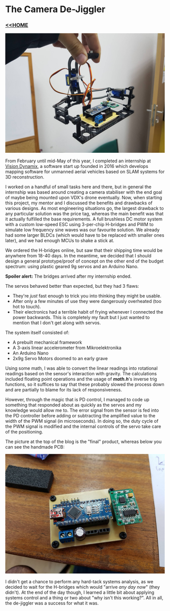 # The Camera De-Jiggler
### [<<HOME](index.md)
![](images/gimbal.jpg)

From February until mid-May of this year, I completed an internship at [Vision Dynamix](http://www.visiondynamix.com), a software start up founded in 2016 which develops mapping software for unmanned aerial vehicles based on SLAM systems for 3D reconstruction.

I worked on a handful of small tasks here and there, but in general the internship was based around creating a camera stabiliser with the end goal of maybe being mounted upon VDX's drone eventually. Now, when starting this project, my mentor and I discussed the benefits and drawbacks of various designs. As most engineering situations go, the largest drawback to any particular solution was the price tag, whereas the main benefit was that it actually fulfilled the base requirements. A full brushless DC motor system with a custom low-speed ESC using 3-per-chip H-bridges and PWM to simulate low frequency sine waves was our favourite solution. We already had some larger BLDCs (which would have to be replaced with smaller ones later), and we had enough MCUs to shake a stick at.

We ordered the H-bridges online, but saw that their shipping time would be anywhere from 18-40 days. In the meantime, we decided that I should design a general prototype/proof of concept on the other end of the budget spectrum: using plastic geared 9g servos and an Arduino Nano.

**Spoiler alert:** The bridges arrived after my internship ended.

The servos behaved better than expected, but they had 3 flaws:
* They're *just* fast enough to trick you into thinking they might be usable.
* After only a few minutes of use they were dangerously overheated (too hot to touch).
* Their electronics had a terrible habit of frying whenever I connected the power backwards. This is completely my fault but I just wanted to mention that I don't get along with servos.  

The system itself consisted of:
* A prebuilt mechanical framework
* A 3-axis linear accelerometer from Mikroelektronika
* An Arduino Nano
* 2x9g Servo Motors doomed to an early grave

Using some math, I was able to convert the linear readings into rotational readings based on the sensor's interaction with gravity. The calculations included floating point operations and the usage of ***math.h***'s inverse trig functions, so it suffices to say that these probably slowed the process down and are partially to blame for its lack of responsiveness.

However, through the magic that is PD control, I managed to code up something that responded about as quickly as the servos and my knowledge would allow me to. The error signal from the sensor is fed into the PD controller before adding or subtracting the amplified value to the width of the PWM signal (in microseconds). In doing so, the duty cycle of the PWM signal is modified and the internal controls of the servo take care of the positioning.

The picture at the top of the blog is the "final" product, whereas below you can see the handmade PCB:

![](images/board_prototype.jpg)

I didn't get a chance to perform any hard-tack systems analysis, as we decided to wait for the H-bridges which would "arrive *any day now*" (they didn't). At the end of the day though, I learned a little bit about applying systems control and a thing or two about "why isn't this working?".
All in all, the de-jiggler was a success for what it was.
